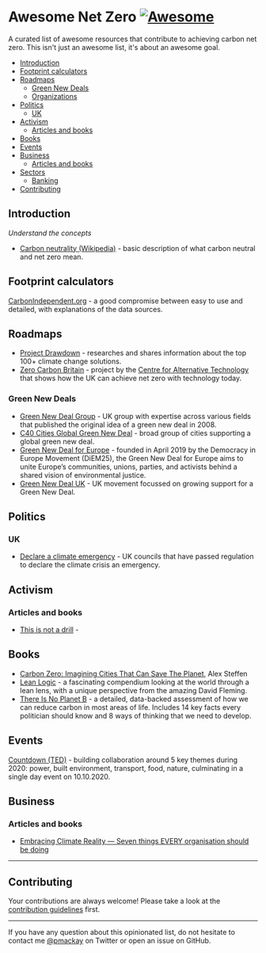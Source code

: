 # Awesome Net Zero [![Awesome](https://cdn.rawgit.com/sindresorhus/awesome/d7305f38d29fed78fa85652e3a63e154dd8e8829/media/badge.svg)](https://github.com/sindresorhus/awesome)

A curated list of awesome resources that contribute to achieving carbon net zero. This isn't just an awesome list, it's about an awesome goal.

* [Introduction](#introduction)
* [Footprint calculators](#footprint-calculators)
* [Roadmaps](#roadmaps)
   * [Green New Deals](#green-new-deals)
   * [Organizations](#organizations)
* [Politics](#politics)
   * [UK](#uk)
* [Activism](#activism)
   * [Articles and books](#articles-and-books)
* [Books](#books)
* [Events](#events)
* [Business](#business)
   * [Articles and books](#articles-and-books)
* [Sectors](#sectors)
   * [Banking](#banking)
* [Contributing](#contributing)

## Introduction

*Understand the concepts*

* [Carbon neutrality (Wikipedia)](https://en.wikipedia.org/wiki/Carbon_neutrality) - basic description of what carbon neutral and net zero mean.

## Footprint calculators

[CarbonIndependent.org](https://www.carbonindependent.org/) - a good compromise between easy to use and detailed, with explanations of the data sources.

## Roadmaps

* [Project Drawdown](https://www.drawdown.org/) - researches and shares information about the top 100+ climate change solutions.
* [Zero Carbon Britain](https://www.cat.org.uk/info-resources/zero-carbon-britain/) - project by the [Centre for Alternative Technology](https://www.cat.org.uk) that shows how the UK can achieve net zero with technology today.

### Green New Deals

* [Green New Deal Group](https://greennewdealgroup.org/) - UK group with expertise across various fields that published the original idea of a green new deal in 2008.
* [C40 Cities Global Green New Deal](https://www.c40.org/other/the-global-green-new-deal) - broad group of cities supporting a global green new deal.
* [Green New Deal for Europe](https://www.gndforeurope.com/) - founded in April 2019 by the Democracy in Europe Movement (DiEM25), the Green New Deal for Europe aims to unite Europe’s communities, unions, parties, and activists behind a shared vision of environmental justice.
* [Green New Deal UK](https://www.greennewdealuk.org/) - UK movement focussed on growing support for a Green New Deal.


## Politics

### UK

* [Declare a climate emergency](https://www.climateemergency.uk/) - UK councils that have passed regulation to declare the climate crisis an emergency.


## Activism

### Articles and books

* [This is not a drill](https://www.penguin.co.uk/books/314/314671/this-is-not-a-drill/9780141991443.html) - 

## Books

* [Carbon Zero: Imagining Cities That Can Save The Planet](http://www.alexsteffen.com/books), Alex Steffen
* [Lean Logic](https://www.chelseagreen.com/product/lean-logic/) - a fascinating compendium looking at the world through a lean lens, with a unique perspective from the amazing David Fleming.
* [There Is No Planet B](https://theresnoplanetb.net/) - a detailed, data-backed assessment of how we can reduce carbon in most areas of life. Includes 14 key facts every politician should know and 8 ways of thinking that we need to develop.

## Events

[Countdown (TED)](https://countdown.ted.com/) - building collaboration around 5 key themes during 2020: power, built environment, transport, food, nature, culminating in a single day event on 10.10.2020.

## Business

### Articles and books

* [Embracing Climate Reality — Seven things EVERY organisation should be doing](https://medium.com/@edgillespie2018/embracing-climate-reality-seven-things-every-organisation-should-be-doing-852cfee2945d)



---

## Contributing

Your contributions are always welcome! Please take a look at the [contribution guidelines](https://github.com/pmackay/awesome-net-zero/blob/master/CONTRIBUTING.md) first.

- - -

If you have any question about this opinionated list, do not hesitate to contact me [@pmackay](https://twitter.com/pmackay) on Twitter or open an issue on GitHub.
